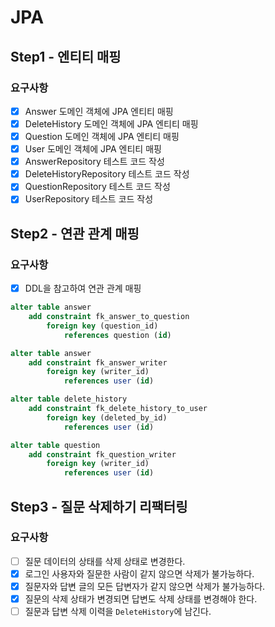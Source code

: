 # JPA
## Step1 - 엔티티 매핑
### 요구사항
- [x] Answer 도메인 객체에 JPA 엔티티 매핑
- [x] DeleteHistory 도메인 객체에 JPA 엔티티 매핑
- [x] Question 도메인 객체에 JPA 엔티티 매핑
- [x] User 도메인 객체에 JPA 엔티티 매핑
- [x] AnswerRepository 테스트 코드 작성
- [x] DeleteHistoryRepository 테스트 코드 작성
- [x] QuestionRepository 테스트 코드 작성
- [x] UserRepository 테스트 코드 작성

## Step2 - 연관 관계 매핑
### 요구사항
- [x] DDL을 참고하여 연관 관계 매핑
```sql
alter table answer
    add constraint fk_answer_to_question
        foreign key (question_id)
            references question (id)

alter table answer
    add constraint fk_answer_writer
        foreign key (writer_id)
            references user (id)

alter table delete_history
    add constraint fk_delete_history_to_user
        foreign key (deleted_by_id)
            references user (id)

alter table question
    add constraint fk_question_writer
        foreign key (writer_id)
            references user (id)
```

## Step3 - 질문 삭제하기 리팩터링
### 요구사항
- [ ] 질문 데이터의 상태를 삭제 상태로 변경한다.
- [x] 로그인 사용자와 질문한 사람이 같지 않으면 삭제가 불가능하다.
- [x] 질문자와 답변 글의 모든 답변자가 같지 않으면 삭제가 불가능하다.
- [x] 질문의 삭제 상태가 변경되면 답변도 삭제 상태를 변경해야 한다.
- [ ] 질문과 답변 삭제 이력을 `DeleteHistory`에 남긴다.
